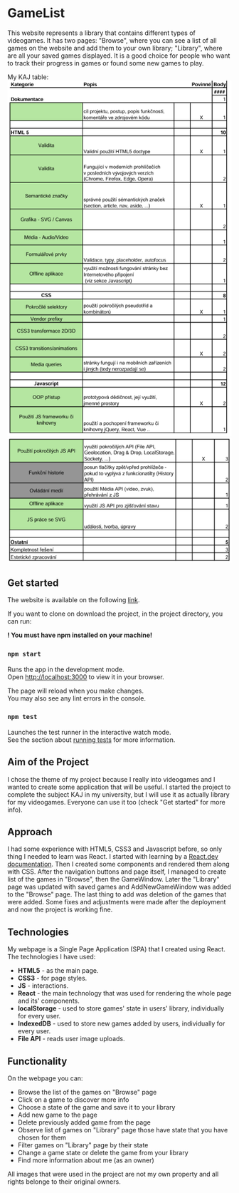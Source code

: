 # GameList
This website represents a library that contains different types of videogames. It has two pages: "Browse", where you can see a list of all games on the website and add them to your own library; "Library", where are all your saved games displayed.
It is a good choice for people who want to track their progress in games or found some new games to play.

My KAJ table:
![img.png](img.png)
![img_1.png](img_1.png)

## Get started
The website is available on the following [link](https://ivanopolus21.github.io/GameList/).

If you want to clone on download the project, in the project directory, you can run:

**! You must have npm installed on your machine!**

### `npm start`

Runs the app in the development mode.\
Open [http://localhost:3000](http://localhost:3000) to view it in your browser.

The page will reload when you make changes.\
You may also see any lint errors in the console.

### `npm test`

Launches the test runner in the interactive watch mode.\
See the section about [running tests](https://facebook.github.io/create-react-app/docs/running-tests) for more information.

## Aim of the Project
I chose the theme of my project because I really into videogames and I wanted to create some application that will be useful.
I started the project to complete the subject KAJ in my university, but I will use it as actually library for my videogames.
Everyone can use it too (check "Get started" for more info).

## Approach
I had some experience with HTML5, CSS3 and Javascript before, so only thing I needed to learn was React.
I started with learning by a [React.dev documentation](https://react.dev/).
Then I created some components and rendered them along with CSS.
After the navigation buttons and page itself, I managed to create list of the games in "Browse", then the GameWindow.
Later the "Library" page was updated with saved games and AddNewGameWindow was added to the "Browse" page.
The last thing to add was deletion of the games that were added.
Some fixes and adjustments were made after the deployment and now the project is working fine.

## Technologies
My webpage is a Single Page Application (SPA) that I created using React.
The technologies I have used:
- **HTML5** - as the main page.
- **CSS3** - for page styles.
- **JS** - interactions.
- **React** - the main technology that was used for rendering the whole page and its' components.
- **localStorage** - used to store games' state in users' library, individually for every user.
- **IndexedDB** - used to store new games added by users, individually for every user.
- **File API** - reads user image uploads.

## Functionality
On the webpage you can:
- Browse the list of the games on "Browse" page
- Click on a game to discover more info
- Choose a state of the game and save it to your library
- Add new game to the page
- Delete previously added game from the page
- Observe list of games on "Library" page those have state that you have chosen for them
- Filter games on "Library" page by their state
- Change a game state or delete the game from your library
- Find more information about me (as an owner)

All images that were used in the project are not my own property and all rights belonge to their original owners.
